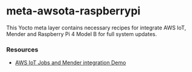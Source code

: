 # meta-awsota-raspberrypi
This Yocto meta layer contains necessary recipes for integrate AWS IoT, Mender and Raspberry Pi 4 Model B for full system updates.

### Resources
- [AWS IoT Jobs and Mender integration Demo](https://github.com/aws-samples/aws-iot-jobs-full-system-update)
